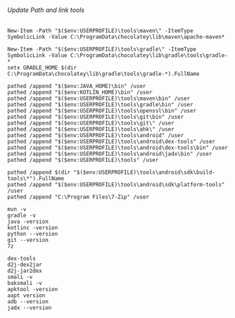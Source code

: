 
###### Update Path and link tools
    New-Item -Path "$($env:USERPROFILE)\tools\maven\" -ItemType SymbolicLink -Value C:\ProgramData\chocolatey\lib\maven\apache-maven*

    New-Item -Path "$($env:USERPROFILE)\tools\gradle\" -ItemType SymbolicLink -Value C:\ProgramData\chocolatey\lib\gradle\tools\gradle-*
    setx GRADLE_HOME $(dir C:\ProgramData\chocolatey\lib\gradle\tools\gradle-*).FullName

    pathed /append "$($env:JAVA_HOME)\bin" /user
    pathed /append "$($env:KOTLIN_HOME)\bin" /user   
    pathed /append "$($env:USERPROFILE)\tools\maven\bin" /user 
    pathed /append "$($env:USERPROFILE)\tools\gradle\bin" /user
    pathed /append "$($env:USERPROFILE)\tools\openssl\bin" /user
    pathed /append "$($env:USERPROFILE)\tools\git\bin" /user
    pathed /append "$($env:USERPROFILE)\tools\git\" /user 
    pathed /append "$($env:USERPROFILE)\tools\ahk\" /user
    pathed /append "$($env:USERPROFILE)\tools\android" /user
    pathed /append "$($env:USERPROFILE)\tools\android\dex-tools" /user
    pathed /append "$($env:USERPROFILE)\tools\android\dex-tools\bin" /user
    pathed /append "$($env:USERPROFILE)\tools\android\jadx\bin" /user
    pathed /append "$($env:USERPROFILE)\tools" /user

    pathed /append $(dir "$($env:USERPROFILE)\tools\android\sdk\build-tools\*").FullName 
    pathed /append "$($env:USERPROFILE)\tools\android\sdk\platform-tools" /user     
    pathed /append "C:\Program Files\7-Zip" /user                                   

    mvn -v
    gradle -v
    java -version
    kotlinc -version
    python --version
    git --version
    7z

    dex-tools 
    d2j-dex2jar
    d2j-jar2dex
    smali -v
    baksmali -v
    apktool -version
    aapt version
    adb --version
    jadx --version



